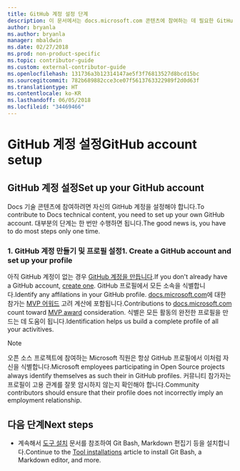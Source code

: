 ```yaml
---
title: GitHub 계정 설정 단계
description: 이 문서에서는 docs.microsoft.com 콘텐츠에 참여하는 데 필요한 GitHub 계정을 설정하는 프로세스를 단계별로 안내합니다.
author: bryanla
ms.author: bryanla
manager: mbaldwin
ms.date: 02/27/2018
ms.prod: non-product-specific
ms.topic: contributor-guide
ms.custom: external-contributor-guide
ms.openlocfilehash: 131736a3b12314147ae5f3f76813527d8bcd15bc
ms.sourcegitcommit: 782b689882cce3ce07f5613763322989f2d0d63f
ms.translationtype: HT
ms.contentlocale: ko-KR
ms.lasthandoff: 06/05/2018
ms.locfileid: "34469466"
---
```

# <a name="github-account-setup"></a><span data-ttu-id="4dd72-103">GitHub 계정 설정</span><span class="sxs-lookup"><span data-stu-id="4dd72-103">GitHub account setup</span></span>

## <a name="set-up-your-github-account"></a><span data-ttu-id="4dd72-104">GitHub 계정 설정</span><span class="sxs-lookup"><span data-stu-id="4dd72-104">Set up your GitHub account</span></span>

<span data-ttu-id="4dd72-105">Docs 기술 콘텐츠에 참여하려면 자신의 GitHub 계정을 설정해야 합니다.</span><span class="sxs-lookup"><span data-stu-id="4dd72-105">To contribute to Docs technical content, you need to set up your own GitHub account.</span></span> <span data-ttu-id="4dd72-106">대부분의 단계는 한 번만 수행하면 됩니다.</span><span class="sxs-lookup"><span data-stu-id="4dd72-106">The good news is, you have to do most steps only one time.</span></span>

### <a name="1-create-a-github-account-and-set-up-your-profile"></a><span data-ttu-id="4dd72-107">1. GitHub 계정 만들기 및 프로필 설정</span><span class="sxs-lookup"><span data-stu-id="4dd72-107">1. Create a GitHub account and set up your profile</span></span>

<span data-ttu-id="4dd72-108">아직 GitHub 계정이 없는 경우 [GitHub 계정을 만듭니다](https://github.com/join).</span><span class="sxs-lookup"><span data-stu-id="4dd72-108">If you don't already have a GitHub account, [create one](https://github.com/join).</span></span> <span data-ttu-id="4dd72-109">GitHub 프로필에서 모든 소속을 식별합니다.</span><span class="sxs-lookup"><span data-stu-id="4dd72-109">Identify any affilations in your GitHub profile.</span></span> <span data-ttu-id="4dd72-110">[docs.microsoft.com](https://docs.microsoft.com)에 대한 참가는 [MVP 어워드](https://mvp.microsoft.com) 고려 계산에 포함됩니다.</span><span class="sxs-lookup"><span data-stu-id="4dd72-110">Contributions to [docs.microsoft.com](https://docs.microsoft.com) count toward [MVP award](https://mvp.microsoft.com) consideration.</span></span> <span data-ttu-id="4dd72-111">식별은 모든 활동의 완전한 프로필을 만드는 데 도움이 됩니다.</span><span class="sxs-lookup"><span data-stu-id="4dd72-111">Identification helps us build a complete profile of all your activitives.</span></span>

>[!NOTE]
> <span data-ttu-id="4dd72-112">오픈 소스 프로젝트에 참여하는 Microsoft 직원은 항상 GitHub 프로필에서 이처럼 자신을 식별합니다.</span><span class="sxs-lookup"><span data-stu-id="4dd72-112">Microsoft employees participating in Open Source projects always identify themselves as such their in GitHub profiles.</span></span> <span data-ttu-id="4dd72-113">커뮤니티 참가자는 프로필이 고용 관계를 잘못 암시하지 않는지 확인해야 합니다.</span><span class="sxs-lookup"><span data-stu-id="4dd72-113">Community contributors should ensure that their profile does not incorrectly imply an employment relationship.</span></span>

## <a name="next-steps"></a><span data-ttu-id="4dd72-114">다음 단계</span><span class="sxs-lookup"><span data-stu-id="4dd72-114">Next steps</span></span>

* <span data-ttu-id="4dd72-115">계속해서 [도구 설치](get-started-setup-tools.md) 문서를 참조하여 Git Bash, Markdown 편집기 등을 설치합니다.</span><span class="sxs-lookup"><span data-stu-id="4dd72-115">Continue to the [Tool installations](get-started-setup-tools.md) article to install Git Bash, a Markdown editor, and more.</span></span>
